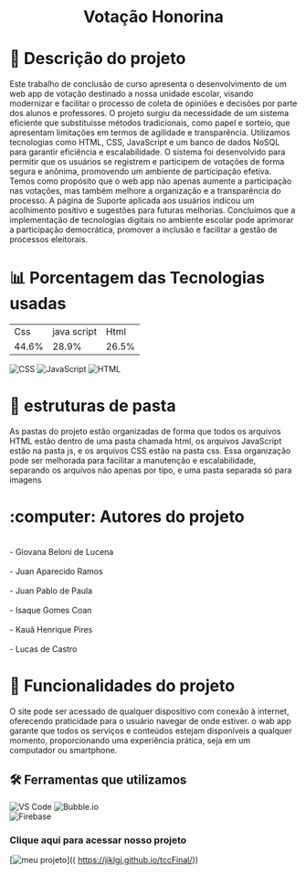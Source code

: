 <h1 align="center"> Votação Honorina </h1>

<h1 > 📝 Descrição do projeto </h1>

Este trabalho de conclusão de curso apresenta o desenvolvimento de um web app de votação destinado a nossa unidade escolar, visando modernizar e facilitar o processo de coleta de opiniões e decisões por parte dos alunos e professores. O projeto surgiu da necessidade de um sistema eficiente que substituísse métodos tradicionais, como papel e sorteio, que apresentam limitações em termos de agilidade e transparência.
Utilizamos tecnologias como HTML, CSS, JavaScript e um banco de dados NoSQL para garantir eficiência e escalabilidade. O sistema foi desenvolvido para permitir que os usuários se registrem e participem de votações de forma segura e anônima, promovendo um ambiente de participação efetiva.
Temos como propósito que o web app não apenas aumente a participação nas votações, mas também melhore a organização e a transparência do processo.  A página de Suporte aplicada aos usuários indicou um acolhimento positivo e sugestões para futuras melhorias.
Concluímos que a implementação de tecnologias digitais no ambiente escolar pode aprimorar a participação democrática, promover a inclusão e facilitar a gestão de processos eleitorais.



<h1 > 📊 Porcentagem das Tecnologias usadas </h1>

<table>
<tr>
  <td>Css</td>
  <td>java script</td>
  <td>Html</td>
</tr>
  
<tr>
  <td>44.6%</td>
  <td>28.9%</td>
  <td>26.5%</td>
</tr>

</table>

 ![CSS](https://img.shields.io/badge/CSS-1572B6?logo=css3&logoColor=white)     ![JavaScript](https://img.shields.io/badge/JavaScript-F7DF1E?logo=javascript&logoColor=black)  ![HTML](https://img.shields.io/badge/HTML-E34F26?logo=html5&logoColor=white)



        
<h1 > 📁 estruturas de pasta </h1>
As pastas do projeto estão organizadas de forma que todos os arquivos HTML estão dentro de uma pasta chamada html, os arquivos JavaScript estão na pasta js, e os arquivos CSS estão na pasta css.
Essa organização pode ser melhorada para facilitar a manutenção e escalabilidade, separando os arquivos não apenas por tipo, e uma pasta separada só para imagens 


<h1 > :computer: Autores do projeto  </h1>
<br>- Giovana Beloni de Lucena<br> 
<br>- Juan Aparecido Ramos<br>  
<br>- Juan Pablo de Paula<br> 
<br>- Isaque Gomes Coan<br> 
<br>- Kauã Henrique Pires<br>
<br>- Lucas de Castro<br> 



# :hammer: Funcionalidades do projeto

 O site pode ser acessado de qualquer dispositivo com conexão à internet, oferecendo praticidade para o usuário navegar de onde estiver. o wab app garante que todos os serviços e conteúdos estejam disponíveis a qualquer momento, proporcionando uma experiência prática, seja em um computador ou smartphone.



## 🛠️ Ferramentas que utilizamos

![VS Code](https://img.icons8.com/fluent/48/000000/visual-studio-code-2019.png) 
 ![Bubble.io](https://img.shields.io/badge/Built_with-Bubble.io-blue?logo=bubble)  
![Firebase](https://img.shields.io/badge/Backend-Firebase-orange?logo=firebase)  





### Clique aqui para acessar nosso projeto
[![meu projeto](https://github.com/user-attachments/assets/0cb65ada-986c-46a4-a336-20bf7201d957/)](( https://jiklgj.github.io/tccFinal/)) 

